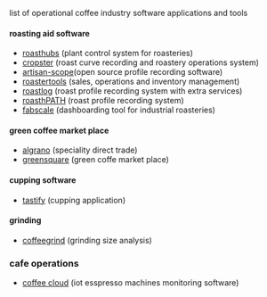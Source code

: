 list of operational coffee industry software applications and tools

#### roasting aid software
- [roasthubs](https://roasthubs.com) (plant control system for roasteries)
- [cropster](https://cropster.com) (roast curve recording and roastery operations system)
- [artisan-scope](https://artisan-scope.org)(open source profile recording software)
- [roastertools](https://roastertools.com) (sales, operations and inventory management)
- [roastlog](https://roastlog.com/) (roast profile recording system with extra services)
- [roasthPATH](https://roastpath.com/) (roast profile recording system)
- [fabscale](https://fabscale.com/) (dashboarding tool for industrial roasteries)

#### green coffee market place
- [algrano](https://algrano.com) (speciality direct trade)
- [greensquare](https://greensquare.co) (green coffe market place)

#### cupping software
- [tastify](https://www.tastify.com/) (cupping application)

#### grinding
- [coffeegrind](https://coffeegrind.app) (grinding size analysis)

### cafe operations
- [coffee cloud](www.coffeecloud.co) (iot esspresso machines monitoring software)
